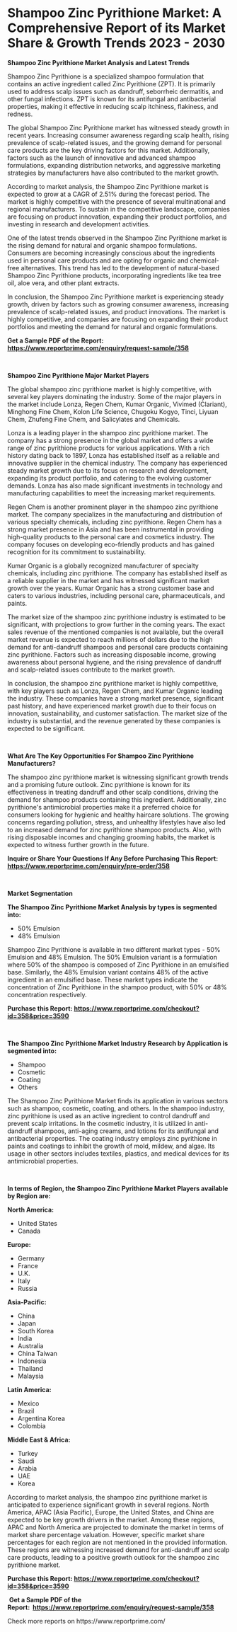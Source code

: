 <p><h1>Shampoo Zinc Pyrithione Market: A Comprehensive Report of its Market Share & Growth Trends 2023 - 2030</h1></p><p><strong>Shampoo Zinc Pyrithione Market Analysis and Latest Trends</strong></p>
<p><p>Shampoo Zinc Pyrithione is a specialized shampoo formulation that contains an active ingredient called Zinc Pyrithione (ZPT). It is primarily used to address scalp issues such as dandruff, seborrheic dermatitis, and other fungal infections. ZPT is known for its antifungal and antibacterial properties, making it effective in reducing scalp itchiness, flakiness, and redness.</p><p>The global Shampoo Zinc Pyrithione market has witnessed steady growth in recent years. Increasing consumer awareness regarding scalp health, rising prevalence of scalp-related issues, and the growing demand for personal care products are the key driving factors for this market. Additionally, factors such as the launch of innovative and advanced shampoo formulations, expanding distribution networks, and aggressive marketing strategies by manufacturers have also contributed to the market growth.</p><p>According to market analysis, the Shampoo Zinc Pyrithione market is expected to grow at a CAGR of 2.51% during the forecast period. The market is highly competitive with the presence of several multinational and regional manufacturers. To sustain in the competitive landscape, companies are focusing on product innovation, expanding their product portfolios, and investing in research and development activities.</p><p>One of the latest trends observed in the Shampoo Zinc Pyrithione market is the rising demand for natural and organic shampoo formulations. Consumers are becoming increasingly conscious about the ingredients used in personal care products and are opting for organic and chemical-free alternatives. This trend has led to the development of natural-based Shampoo Zinc Pyrithione products, incorporating ingredients like tea tree oil, aloe vera, and other plant extracts.</p><p>In conclusion, the Shampoo Zinc Pyrithione market is experiencing steady growth, driven by factors such as growing consumer awareness, increasing prevalence of scalp-related issues, and product innovations. The market is highly competitive, and companies are focusing on expanding their product portfolios and meeting the demand for natural and organic formulations.</p></p>
<p><strong>Get a Sample PDF of the Report:&nbsp; <a href="https://www.reportprime.com/enquiry/request-sample/358">https://www.reportprime.com/enquiry/request-sample/358</a></strong></p>
<p>&nbsp;</p>
<p><strong>Shampoo Zinc Pyrithione Major Market Players</strong></p>
<p><p>The global shampoo zinc pyrithione market is highly competitive, with several key players dominating the industry. Some of the major players in the market include Lonza, Regen Chem, Kumar Organic, Vivimed (Clariant), Minghong Fine Chem, Kolon Life Science, Chugoku Kogyo, Tinci, Liyuan Chem, Zhufeng Fine Chem, and Salicylates and Chemicals.</p><p>Lonza is a leading player in the shampoo zinc pyrithione market. The company has a strong presence in the global market and offers a wide range of zinc pyrithione products for various applications. With a rich history dating back to 1897, Lonza has established itself as a reliable and innovative supplier in the chemical industry. The company has experienced steady market growth due to its focus on research and development, expanding its product portfolio, and catering to the evolving customer demands. Lonza has also made significant investments in technology and manufacturing capabilities to meet the increasing market requirements.</p><p>Regen Chem is another prominent player in the shampoo zinc pyrithione market. The company specializes in the manufacturing and distribution of various specialty chemicals, including zinc pyrithione. Regen Chem has a strong market presence in Asia and has been instrumental in providing high-quality products to the personal care and cosmetics industry. The company focuses on developing eco-friendly products and has gained recognition for its commitment to sustainability.</p><p>Kumar Organic is a globally recognized manufacturer of specialty chemicals, including zinc pyrithione. The company has established itself as a reliable supplier in the market and has witnessed significant market growth over the years. Kumar Organic has a strong customer base and caters to various industries, including personal care, pharmaceuticals, and paints.</p><p>The market size of the shampoo zinc pyrithione industry is estimated to be significant, with projections to grow further in the coming years. The exact sales revenue of the mentioned companies is not available, but the overall market revenue is expected to reach millions of dollars due to the high demand for anti-dandruff shampoos and personal care products containing zinc pyrithione. Factors such as increasing disposable income, growing awareness about personal hygiene, and the rising prevalence of dandruff and scalp-related issues contribute to the market growth.</p><p>In conclusion, the shampoo zinc pyrithione market is highly competitive, with key players such as Lonza, Regen Chem, and Kumar Organic leading the industry. These companies have a strong market presence, significant past history, and have experienced market growth due to their focus on innovation, sustainability, and customer satisfaction. The market size of the industry is substantial, and the revenue generated by these companies is expected to be significant.</p></p>
<p>&nbsp;</p>
<p><strong>What Are The Key Opportunities For Shampoo Zinc Pyrithione Manufacturers?</strong></p>
<p><p>The shampoo zinc pyrithione market is witnessing significant growth trends and a promising future outlook. Zinc pyrithione is known for its effectiveness in treating dandruff and other scalp conditions, driving the demand for shampoo products containing this ingredient. Additionally, zinc pyrithione's antimicrobial properties make it a preferred choice for consumers looking for hygienic and healthy haircare solutions. The growing concerns regarding pollution, stress, and unhealthy lifestyles have also led to an increased demand for zinc pyrithione shampoo products. Also, with rising disposable incomes and changing grooming habits, the market is expected to witness further growth in the future.</p></p>
<p><strong>Inquire or Share Your Questions If Any Before Purchasing This Report: <a href="https://www.reportprime.com/enquiry/pre-order/358">https://www.reportprime.com/enquiry/pre-order/358</a></strong></p>
<p>&nbsp;</p>
<p><strong>Market Segmentation</strong></p>
<p><strong>The Shampoo Zinc Pyrithione Market Analysis by types is segmented into:</strong></p>
<p><ul><li>50% Emulsion</li><li>48% Emulsion</li></ul></p>
<p><p>Shampoo Zinc Pyrithione is available in two different market types - 50% Emulsion and 48% Emulsion. The 50% Emulsion variant is a formulation where 50% of the shampoo is composed of Zinc Pyrithione in an emulsified base. Similarly, the 48% Emulsion variant contains 48% of the active ingredient in an emulsified base. These market types indicate the concentration of Zinc Pyrithione in the shampoo product, with 50% or 48% concentration respectively.</p></p>
<p><strong>Purchase this Report:&nbsp;<a href="https://www.reportprime.com/checkout?id=358&price=3590">https://www.reportprime.com/checkout?id=358&price=3590</a></strong></p>
<p>&nbsp;</p>
<p><strong>The Shampoo Zinc Pyrithione Market Industry Research by Application is segmented into:</strong></p>
<p><ul><li>Shampoo</li><li>Cosmetic</li><li>Coating</li><li>Others</li></ul></p>
<p><p>The Shampoo Zinc Pyrithione Market finds its application in various sectors such as shampoo, cosmetic, coating, and others. In the shampoo industry, zinc pyrithione is used as an active ingredient to control dandruff and prevent scalp irritations. In the cosmetic industry, it is utilized in anti-dandruff shampoos, anti-aging creams, and lotions for its antifungal and antibacterial properties. The coating industry employs zinc pyrithione in paints and coatings to inhibit the growth of mold, mildew, and algae. Its usage in other sectors includes textiles, plastics, and medical devices for its antimicrobial properties.</p></p>
<p>&nbsp;</p>
<p><strong>In terms of Region, the Shampoo Zinc Pyrithione Market Players available by Region are:</strong></p>
<p>
    <p> <strong> North America: </strong>
        <ul>
            <li>United States</li>
            <li>Canada</li>
        </ul>
        </p> 
    <p> <strong> Europe: </strong>
        <ul>
            <li>Germany</li>
            <li>France</li>
            <li>U.K.</li>
            <li>Italy</li>
            <li>Russia</li>
        </ul>
        </p> 
    <p> <strong> Asia-Pacific: </strong>
        <ul>
            <li>China</li>
            <li>Japan</li>
            <li>South Korea</li>
            <li>India</li>
            <li>Australia</li>
            <li>China Taiwan</li>
            <li>Indonesia</li>
            <li>Thailand</li>
            <li>Malaysia</li>
        </ul>
        </p> 
    <p> <strong> Latin America: </strong>
        <ul>
            <li>Mexico</li>
            <li>Brazil</li>
            <li>Argentina Korea</li>
            <li>Colombia</li>
        </ul>
        </p> 
    <p> <strong> Middle East & Africa: </strong>
        <ul>
            <li>Turkey</li>
            <li>Saudi</li>
            <li>Arabia</li>
            <li>UAE</li>
            <li>Korea</li>
        </ul>
    </p>
    </p>
<p><p>According to market analysis, the shampoo zinc pyrithione market is anticipated to experience significant growth in several regions. North America, APAC (Asia Pacific), Europe, the United States, and China are expected to be key growth drivers in the market. Among these regions, APAC and North America are projected to dominate the market in terms of market share percentage valuation. However, specific market share percentages for each region are not mentioned in the provided information. These regions are witnessing increased demand for anti-dandruff and scalp care products, leading to a positive growth outlook for the shampoo zinc pyrithione market.</p></p>
<p><strong>Purchase this Report: <a href="https://www.reportprime.com/checkout?id=358&price=3590">https://www.reportprime.com/checkout?id=358&price=3590</a></strong></p>
<p>&nbsp;<strong>Get a Sample PDF of the Report:&nbsp;&nbsp;<a href="https://www.reportprime.com/enquiry/request-sample/358">https://www.reportprime.com/enquiry/request-sample/358</a></strong></p>
<p><strong></strong></p>
<p>Check more reports on https://www.reportprime.com/</p>